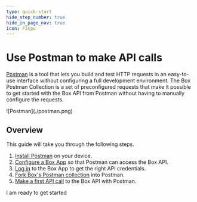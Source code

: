 ```yaml
---
type: quick-start
hide_step_number: true
hide_in_page_nav: true
icon: FiCpu
---
```

# Use Postman to make API calls

[Postman](https://getpostman.com) is a tool that lets you build and test HTTP
requests in an easy-to-use
interface without configuring a full development environment. The Box Postman
Collection is a set of preconfigured requests that make it possible to get
started with the Box API from Postman without having to manually configure the
requests.

<ImageFrame center>
  ![Postman](./postman.png)
</ImageFrame>

## Overview

This guide will take you through the following steps.

1. [Install Postman](g://tooling/postman/quick-start/install-postman) on your device.
2. [Configure a Box App](g://tooling/postman/quick-start/configure-box-app) so that Postman can access the Box API.
3. [Log in](g://tooling/postman/quick-start/log-in-to-box) to the Box App to get the right API credentials.
4. [Fork Box's Postman collection](g://tooling/postman/quick-start/load-postman-collection) into Postman.
5. [Make a first API call](g://tooling/postman/quick-start/make-api-call) to the Box API with Postman.

<Next>
  I am ready to get started
</Next>
